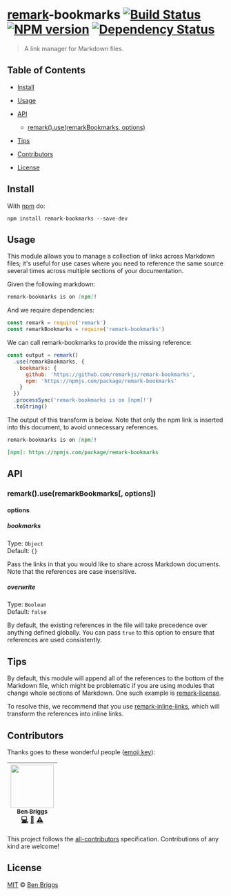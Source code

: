 # [remark][1]-bookmarks [![Build Status][3]][2] [![NPM version][5]][4] [![Dependency Status][7]][6]

> A link manager for Markdown files.


## Table of Contents

* [Install][8]
* [Usage][9]
* [API][10]

  * [remark().use(remarkBookmarks, options)][11]
* [Tips][12]
* [Contributors][13]
* [License][14]


## Install

With [npm][15] do:

```
npm install remark-bookmarks --save-dev
```


## Usage

This module allows you to manage a collection of links across Markdown files; it's useful for use cases where you need to reference the same source several times across multiple sections of your documentation.

Given the following markdown:

```markdown
remark-bookmarks is on [npm]!
```

And we require dependencies:

```javascript
const remark = require('remark')
const remarkBookmarks = require('remark-bookmarks')
```

We can call remark-bookmarks to provide the missing reference:

```javascript
const output = remark()
  .use(remarkBookmarks, {
    bookmarks: {
      github: 'https://github.com/remarkjs/remark-bookmarks',
      npm: 'https://npmjs.com/package/remark-bookmarks'
    }
  })
  .processSync('remark-bookmarks is on [npm]!')
  .toString()
```

The output of this transform is below. Note that only the npm link is inserted into this document, to avoid unnecessary references.

```markdown
remark-bookmarks is on [npm]!

[npm]: https://npmjs.com/package/remark-bookmarks
```


## API

### remark().use(remarkBookmarks[, options])

#### options

##### bookmarks

Type: `Object`<br />
Default: `{}`

Pass the links in that you would like to share across Markdown documents. Note
that the references are case insensitive.

##### overwrite

Type: `Boolean`<br />
Default: `false`

By default, the existing references in the file will take precedence over
anything defined globally. You can pass `true` to this option to ensure that
references are used consistently.


## Tips

By default, this module will append all of the references to the bottom of the
Markdown file, which might be problematic if you are using modules that change
whole sections of Markdown. One such example is [remark-license][16].

To resolve this, we recommend that you use [remark-inline-links][17], which will
transform the references into inline links.


## Contributors

Thanks goes to these wonderful people ([emoji key][18]):

<!-- ALL-CONTRIBUTORS-LIST:START - Do not remove or modify this section -->

| [<img src="https://avatars2.githubusercontent.com/u/1282980?v=3" width="100px;"/><br /><sub>Ben Briggs</sub>][19]<br />[💻][20] [📖][21] [⚠️][22] |
| :-----------------------------------------------------------------------------------------------------------------------------------------------: |

<!-- ALL-CONTRIBUTORS-LIST:END -->

This project follows the [all-contributors][23] specification.
Contributions of any kind are welcome!


## License

[MIT][24] © [Ben Briggs][19]

[1]: https://github.com/wooorm/remark

[2]: https://travis-ci.org/ben-eb/remark-bookmarks

[3]: https://travis-ci.org/ben-eb/remark-bookmarks.svg?branch=master

[4]: http://badge.fury.io/js/remark-bookmarks

[5]: https://badge.fury.io/js/remark-bookmarks.svg

[6]: https://gemnasium.com/ben-eb/remark-bookmarks

[7]: https://gemnasium.com/ben-eb/remark-bookmarks.svg

[8]: #install

[9]: #usage

[10]: #api

[11]: #remarkuseremarkbookmarks-options

[12]: #tips

[13]: #contributors

[14]: #license

[15]: https://npmjs.com/package/remark-bookmarks

[16]: https://github.com/wooorm/remark-license

[17]: https://github.com/wooorm/remark-inline-links

[18]: https://github.com/kentcdodds/all-contributors#emoji-key

[19]: http://beneb.info

[20]: https://github.com/ben-eb/remark-bookmarks/commits?author=ben-eb "Code"

[21]: https://github.com/ben-eb/remark-bookmarks/commits?author=ben-eb "Documentation"

[22]: https://github.com/ben-eb/remark-bookmarks/commits?author=ben-eb "Tests"

[23]: https://github.com/kentcdodds/all-contributors

[24]: http://www.opensource.org/licenses/MIT
